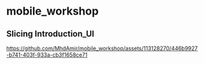 ﻿# mobile_workshop


## Slicing Introduction_UI
https://github.com/MhdAmir/mobile_workshop/assets/113128270/446b9927-b741-403f-933a-cb3f1658ce71

